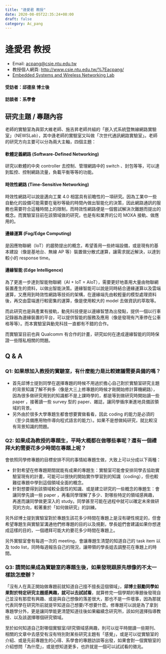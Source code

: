 ```yaml
---
title: "逄愛君 教授"
date: 2020-08-05T22:35:24+08:00
draft: false
category: Ac_pang
---
```


# 逄愛君 教授

- Email: acpang@csie.ntu.edu.tw
- 教授個人網頁: http://www.csie.ntu.edu.tw/%7Eacpang/
- [Embedded Systems and Wireless Networking Lab](http://rtlab.csie.ntu.edu.tw/)

#### 受訪者：邱德泉 博士後
#### 訪談者：系學會


## 研究主題 / 專題內容

老師的實驗室為與郭大維老師、施吉昇老師共組的「嵌入式系統暨無線網路實驗室」（NEWSLab），其中逄老師的實驗室又叫做「次世代通訊網路實驗室」。老師的研究方向主要可以分為兩大主軸，四個主題：

#### 軟體定義網路 (Software-Defined Networking)

研究以軟體的中央 controller 去控制、管理網路中的 switch 、封包等等，可以達到監控、控制網路流量，負載平衡等等的功能。

#### 時效性網路 (Time-Sensitive Networking)

時效性網路可以說是邁向工業 4.0 相當具有前瞻性的一項研究。因為工業中一些自動化的設備可能需要在毫秒等級的時間內做出智能化的決策，因此網路通訊的服務也需要符合這種時間上的限制，而時效性網路便是一個嘗試解決次難題而提出的概念。而實驗室目前在該領域做的研究，也是有和業界的公司 MOXA 接軌、做應用的。

#### 邊緣運算 (Fog/Edge Computing)

是因應物聯網（IoT）的趨勢提出的概念，希望善用一些終端設備，或是現有的基本建設（像是基地台、無線 AP 等）裝置做分散式運算，讓需求就近解決，以達到較小的 response time。

#### 邊緣智能 (Edge Intelligence)

為了更進一步達到智能物聯網（AI + IoT = AIoT），需要更好地善用大量由物聯網裝置產生的資料，以做出智能決策。邊緣智能可以說是同時結合邊緣運算以及雲端運算，又應用到時效性網路等技術的架構，在邊緣端先由較輕量的模型處理資料後，再交由雲端進行較密集的運算，像是使用較大的 model 去做資訊的萃取等。

而此研究也是與產業有接軌，動見科技便是以邊緣智慧為出發點，提供一個以行車記錄器為邊緣裝置的平台，可以提供智能的服務及應用（像是發現有汽車停在公車格等等）。而本實驗室與動見科技一直都有不錯的合作。

而實驗室目前也與 Qualcomm 有合作的計畫，研究如何在達成邊緣智能的同時保證一些隱私相關的問題。

## Q & A

### Q1: 如果想加入教授的實驗室，有什麼能力是比較建議需要具備的嗎？

* 首先邱博士提到同學在選擇專題的時候不用過於擔心自己對於實驗室研究主題的背景知識了解不夠多（像是大三上修專題的時候才剛開始修計算機網路），因為很多做研究用到的知識都不是上課時學的，都是等到做研究時開始讀一些 paper ，接著讀一些 survey 型的 paper、雜誌，讓同學循序漸進地具備該領域的背景。
* 另外由於很多大學專題生都會想要實做看看，因此 coding 的能力是必須的（至少具備應用物件導向程式語言的能力）。如果不是想做純研究，就比較沒有背景知識的問題。

### Q2: 如果成為教授的專題生，平時大概都在做哪些事呢？還有一個禮拜大約需要花多少時間在專題上呢？

會依照同學修專題的目標安排不同的事情給專題生做，大致上可以分成以下兩種：

* 針對希望在修專題期間就能有成果的專題生：實驗室可能會安排同學去協助實驗室現有的計畫，可能可以很快的開始實作學習到的知識（coding），但也較難從專題中學到這個領域全面的概念。
* 針對想要得到該領域較全面性的知識、或是建立研究的一些概念的專題生：會讓同學先讀一些 paper ，再看同學理解了多少、對哪些特定的領域感興趣，再進而讓同學做更深入的 study。同學甚至可能在過程中就可以確定未來做研究的方向，較著重於「如何做研究」的訓練。

另外邱博士提到實驗室對於專題生該花多少時間在專題上是沒有硬性規定的，但會希望專題生與實驗室溝通他們修專題的目的以及規劃，學長姐們會建議如果你想達成這樣的目的，一個禮拜可能大約要花多少時間在專題上。

另外實驗室會有每週一次的 meeting，會讓專題生清楚的知道自己的 task item 以及 todo list，同時每週報告自己的現況，讓帶領的學長姐去調整花在專題上的時間。

### Q3: 請問如果成為實驗室的專題生後，如果發現跟原先想像的不太一樣該怎麼辦？

「沒有人在真正開始做專題前就知道自己擅不擅長這個領域」，**邱博士鼓勵同學如果對於特定研究主題感興趣，就可以去試試看**，就算修完一個學期的專題後發現自己並沒有那麼有興趣、或是與自己想像的落差很大，那也不是一件壞事，因為那就代表同學在研究所前就提早知道自己想要/不想要什麼。修專題可以說是為了拿到專題學分外，更是讓同學能更清楚知道往後如果繼續念研究所，該如何選擇指導教授、以及該選擇哪個研究領域。

至於如何知道自己對哪個實驗室/研究領域感興趣，則可以從平時閱讀一些期刊、相關的文章中去感受有沒有特別對某些研究主題有「感覺」，或是可以從實驗室的介紹、或是先前專題生的心得、系學會的專題訪談等出發，如果會對一個實驗室的介紹想問「為什麼」，或是想知道更多，也許就是一個可以試試看的徵兆。
